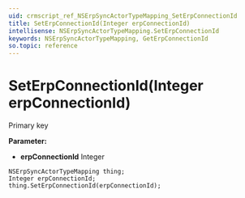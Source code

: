 ```yaml
---
uid: crmscript_ref_NSErpSyncActorTypeMapping_SetErpConnectionId
title: SetErpConnectionId(Integer erpConnectionId)
intellisense: NSErpSyncActorTypeMapping.SetErpConnectionId
keywords: NSErpSyncActorTypeMapping, GetErpConnectionId
so.topic: reference
---
```


# SetErpConnectionId(Integer erpConnectionId)

Primary key

**Parameter:** 
* **erpConnectionId** Integer

```crmscript
NSErpSyncActorTypeMapping thing;
Integer erpConnectionId;
thing.SetErpConnectionId(erpConnectionId);
```

